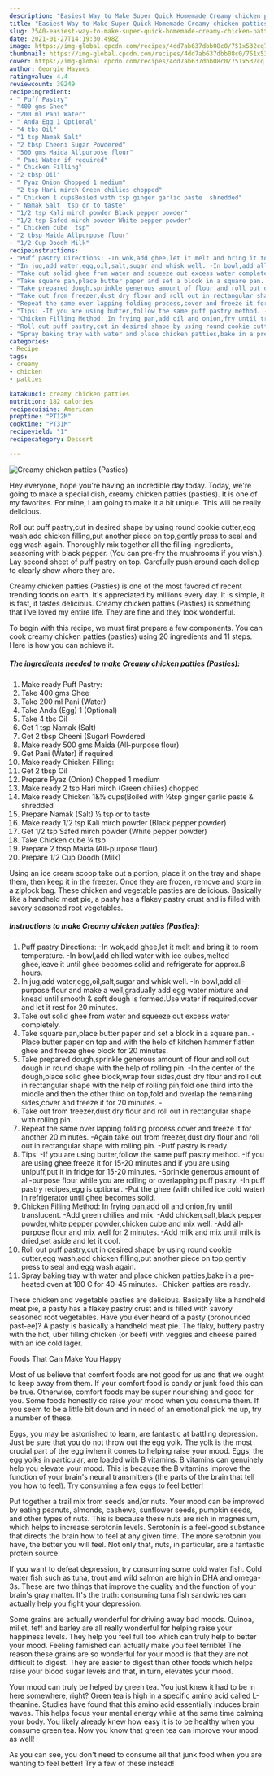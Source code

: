 ```yaml
---
description: "Easiest Way to Make Super Quick Homemade Creamy chicken patties (Pasties)"
title: "Easiest Way to Make Super Quick Homemade Creamy chicken patties (Pasties)"
slug: 2540-easiest-way-to-make-super-quick-homemade-creamy-chicken-patties-pasties
date: 2021-01-27T14:19:30.498Z
image: https://img-global.cpcdn.com/recipes/4dd7ab637dbb08c0/751x532cq70/creamy-chicken-patties-pasties-recipe-main-photo.jpg
thumbnail: https://img-global.cpcdn.com/recipes/4dd7ab637dbb08c0/751x532cq70/creamy-chicken-patties-pasties-recipe-main-photo.jpg
cover: https://img-global.cpcdn.com/recipes/4dd7ab637dbb08c0/751x532cq70/creamy-chicken-patties-pasties-recipe-main-photo.jpg
author: Georgie Haynes
ratingvalue: 4.4
reviewcount: 39249
recipeingredient:
- " Puff Pastry"
- "400 gms Ghee"
- "200 ml Pani Water"
- " Anda Egg 1 Optional"
- "4 tbs Oil"
- "1 tsp Namak Salt"
- "2 tbsp Cheeni Sugar Powdered"
- "500 gms Maida Allpurpose flour"
- " Pani Water if required"
- " Chicken Filling"
- "2 tbsp Oil"
- " Pyaz Onion Chopped 1 medium"
- "2 tsp Hari mirch Green chilies chopped"
- " Chicken 1 cupsBoiled with tsp ginger garlic paste  shredded"
- " Namak Salt  tsp or to taste"
- "1/2 tsp Kali mirch powder Black pepper powder"
- "1/2 tsp Safed mirch powder White pepper powder"
- " Chicken cube  tsp"
- "2 tbsp Maida Allpurpose flour"
- "1/2 Cup Doodh Milk"
recipeinstructions:
- "Puff pastry Directions: -In wok,add ghee,let it melt and bring it to room temperature. -In bowl,add chilled water with ice cubes,melted ghee,leave it until ghee becomes solid and refrigerate for approx.6 hours."
- "In jug,add water,egg,oil,salt,sugar and whisk well. -In bowl,add all-purpose flour and make a well,gradually add egg water mixture and knead until smooth &amp; soft dough is formed.Use water if required,cover and let it rest for 20 minutes."
- "Take out solid ghee from water and squeeze out excess water completely."
- "Take square pan,place butter paper and set a block in a square pan. -Place butter paper on top and with the help of kitchen hammer flatten ghee and freeze ghee block for 20 minutes."
- "Take prepared dough,sprinkle generous amount of flour and roll out dough in round shape with the help of rolling pin. -In the center of the dough,place solid ghee block,wrap four sides,dust dry flour and roll out in rectangular shape with the help of rolling pin,fold one third into the middle and then the other third on top,fold and overlap the remaining sides,cover and freeze it for 20 minutes. -"
- "Take out from freezer,dust dry flour and roll out in rectangular shape with rolling pin."
- "Repeat the same over lapping folding process,cover and freeze it for another 20 minutes. -Again take out from freezer,dust dry flour and roll out in rectangular shape with rolling pin. -Puff pastry is ready."
- "Tips: -If you are using butter,follow the same puff pastry method. -If you are using ghee,freeze it for 15-20 minutes and if you are using unipuff,put it in fridge for 15-20 minutes. -Sprinkle generous amount of all-purpose flour while you are rolling or overlapping puff pastry. -In puff pastry recipes,egg is optional. -Put the ghee (with chilled ice cold water) in refrigerator until ghee becomes solid."
- "Chicken Filling Method: In frying pan,add oil and onion,fry until translucent. -Add green chilies and mix. -Add chicken,salt,black pepper powder,white pepper powder,chicken cube and mix well. -Add all-purpose flour and mix well for 2 minutes. -Add milk and mix until milk is dried,set aside and let it cool."
- "Roll out puff pastry,cut in desired shape by using round cookie cutter,egg wash,add chicken filling,put another piece on top,gently press to seal and egg wash again."
- "Spray baking tray with water and place chicken patties,bake in a pre-heated oven at 180 C for 40-45 minutes. -Chicken patties are ready."
categories:
- Recipe
tags:
- creamy
- chicken
- patties

katakunci: creamy chicken patties 
nutrition: 182 calories
recipecuisine: American
preptime: "PT12M"
cooktime: "PT31M"
recipeyield: "1"
recipecategory: Dessert

---
```



![Creamy chicken patties (Pasties)](https://img-global.cpcdn.com/recipes/4dd7ab637dbb08c0/751x532cq70/creamy-chicken-patties-pasties-recipe-main-photo.jpg)

Hey everyone, hope you're having an incredible day today. Today, we're going to make a special dish, creamy chicken patties (pasties). It is one of my favorites. For mine, I am going to make it a bit unique. This will be really delicious.

Roll out puff pastry,cut in desired shape by using round cookie cutter,egg wash,add chicken filling,put another piece on top,gently press to seal and egg wash again. Thoroughly mix together all the filling ingredients, seasoning with black pepper. (You can pre-fry the mushrooms if you wish.). Lay second sheet of puff pastry on top. Carefully push around each dollop to clearly show where they are.

Creamy chicken patties (Pasties) is one of the most favored of recent trending foods on earth. It's appreciated by millions every day. It is simple, it is fast, it tastes delicious. Creamy chicken patties (Pasties) is something that I've loved my entire life. They are fine and they look wonderful.


To begin with this recipe, we must first prepare a few components. You can cook creamy chicken patties (pasties) using 20 ingredients and 11 steps. Here is how you can achieve it.

<!--inarticleads1-->

##### The ingredients needed to make Creamy chicken patties (Pasties):

1. Make ready  Puff Pastry:
1. Take 400 gms Ghee
1. Take 200 ml Pani (Water)
1. Take  Anda (Egg) 1 (Optional)
1. Take 4 tbs Oil
1. Get 1 tsp Namak (Salt)
1. Get 2 tbsp Cheeni (Sugar) Powdered
1. Make ready 500 gms Maida (All-purpose flour)
1. Get  Pani (Water) if required
1. Make ready  Chicken Filling:
1. Get 2 tbsp Oil
1. Prepare  Pyaz (Onion) Chopped 1 medium
1. Make ready 2 tsp Hari mirch (Green chilies) chopped
1. Make ready  Chicken 1&amp;½ cups(Boiled with ½tsp ginger garlic paste &amp; shredded
1. Prepare  Namak (Salt) ½ tsp or to taste
1. Make ready 1/2 tsp Kali mirch powder (Black pepper powder)
1. Get 1/2 tsp Safed mirch powder (White pepper powder)
1. Take  Chicken cube ¼ tsp
1. Prepare 2 tbsp Maida (All-purpose flour)
1. Prepare 1/2 Cup Doodh (Milk)


Using an ice cream scoop take out a portion, place it on the tray and shape them, then keep it in the freezer. Once they are frozen, remove and store in a ziplock bag. These chicken and vegetable pasties are delicious. Basically like a handheld meat pie, a pasty has a flakey pastry crust and is filled with savory seasoned root vegetables. 

<!--inarticleads2-->

##### Instructions to make Creamy chicken patties (Pasties):

1. Puff pastry Directions: -In wok,add ghee,let it melt and bring it to room temperature. -In bowl,add chilled water with ice cubes,melted ghee,leave it until ghee becomes solid and refrigerate for approx.6 hours.
1. In jug,add water,egg,oil,salt,sugar and whisk well. -In bowl,add all-purpose flour and make a well,gradually add egg water mixture and knead until smooth &amp; soft dough is formed.Use water if required,cover and let it rest for 20 minutes.
1. Take out solid ghee from water and squeeze out excess water completely.
1. Take square pan,place butter paper and set a block in a square pan. -Place butter paper on top and with the help of kitchen hammer flatten ghee and freeze ghee block for 20 minutes.
1. Take prepared dough,sprinkle generous amount of flour and roll out dough in round shape with the help of rolling pin. -In the center of the dough,place solid ghee block,wrap four sides,dust dry flour and roll out in rectangular shape with the help of rolling pin,fold one third into the middle and then the other third on top,fold and overlap the remaining sides,cover and freeze it for 20 minutes. -
1. Take out from freezer,dust dry flour and roll out in rectangular shape with rolling pin.
1. Repeat the same over lapping folding process,cover and freeze it for another 20 minutes. -Again take out from freezer,dust dry flour and roll out in rectangular shape with rolling pin. -Puff pastry is ready.
1. Tips: -If you are using butter,follow the same puff pastry method. -If you are using ghee,freeze it for 15-20 minutes and if you are using unipuff,put it in fridge for 15-20 minutes. -Sprinkle generous amount of all-purpose flour while you are rolling or overlapping puff pastry. -In puff pastry recipes,egg is optional. -Put the ghee (with chilled ice cold water) in refrigerator until ghee becomes solid.
1. Chicken Filling Method: In frying pan,add oil and onion,fry until translucent. -Add green chilies and mix. -Add chicken,salt,black pepper powder,white pepper powder,chicken cube and mix well. -Add all-purpose flour and mix well for 2 minutes. -Add milk and mix until milk is dried,set aside and let it cool.
1. Roll out puff pastry,cut in desired shape by using round cookie cutter,egg wash,add chicken filling,put another piece on top,gently press to seal and egg wash again.
1. Spray baking tray with water and place chicken patties,bake in a pre-heated oven at 180 C for 40-45 minutes. -Chicken patties are ready.


These chicken and vegetable pasties are delicious. Basically like a handheld meat pie, a pasty has a flakey pastry crust and is filled with savory seasoned root vegetables. Have you ever heard of a pasty (pronounced past-ee)? A pasty is basically a handheld meat pie. The flaky, buttery pastry with the hot, über filling chicken (or beef) with veggies and cheese paired with an ice cold lager. 

Foods That Can Make You Happy


Most of us believe that comfort foods are not good for us and that we ought to keep away from them. If your comfort food is candy or junk food this can be true. Otherwise, comfort foods may be super nourishing and good for you. Some foods honestly do raise your mood when you consume them. If you seem to be a little bit down and in need of an emotional pick me up, try a number of these.

Eggs, you may be astonished to learn, are fantastic at battling depression. Just be sure that you do not throw out the egg yolk. The yolk is the most crucial part of the egg iwhen it comes to helping raise your mood. Eggs, the egg yolks in particular, are loaded with B vitamins. B vitamins can genuinely help you elevate your mood. This is because the B vitamins improve the function of your brain's neural transmitters (the parts of the brain that tell you how to feel). Try consuming a few eggs to feel better!

Put together a trail mix from seeds and/or nuts. Your mood can be improved by eating peanuts, almonds, cashews, sunflower seeds, pumpkin seeds, and other types of nuts. This is because these nuts are rich in magnesium, which helps to increase serotonin levels. Serotonin is a feel-good substance that directs the brain how to feel at any given time. The more serotonin you have, the better you will feel. Not only that, nuts, in particular, are a fantastic protein source.

If you want to defeat depression, try consuming some cold water fish. Cold water fish such as tuna, trout and wild salmon are high in DHA and omega-3s. These are two things that improve the quality and the function of your brain's gray matter. It's the truth: consuming tuna fish sandwiches can actually help you fight your depression. 

Some grains are actually wonderful for driving away bad moods. Quinoa, millet, teff and barley are all really wonderful for helping raise your happiness levels. They help you feel full too which can truly help to better your mood. Feeling famished can actually make you feel terrible! The reason these grains are so wonderful for your mood is that they are not difficult to digest. They are easier to digest than other foods which helps raise your blood sugar levels and that, in turn, elevates your mood.

Your mood can truly be helped by green tea. You just knew it had to be in here somewhere, right? Green tea is high in a specific amino acid called L-theanine. Studies have found that this amino acid essentially induces brain waves. This helps focus your mental energy while at the same time calming your body. You likely already knew how easy it is to be healthy when you consume green tea. Now you know that green tea can improve your mood as well!

As you can see, you don't need to consume all that junk food when you are wanting to feel better! Try a few of these instead!

